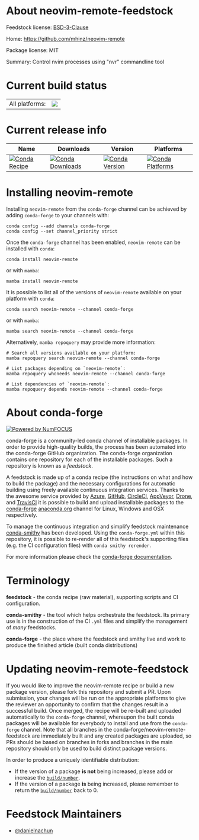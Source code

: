 About neovim-remote-feedstock
=============================

Feedstock license: [BSD-3-Clause](https://github.com/conda-forge/neovim-remote-feedstock/blob/main/LICENSE.txt)

Home: https://github.com/mhinz/neovim-remote

Package license: MIT

Summary: Control nvim processes using "nvr" commandline tool

Current build status
====================


<table><tr><td>All platforms:</td>
    <td>
      <a href="https://dev.azure.com/conda-forge/feedstock-builds/_build/latest?definitionId=25128&branchName=main">
        <img src="https://dev.azure.com/conda-forge/feedstock-builds/_apis/build/status/neovim-remote-feedstock?branchName=main">
      </a>
    </td>
  </tr>
</table>

Current release info
====================

| Name | Downloads | Version | Platforms |
| --- | --- | --- | --- |
| [![Conda Recipe](https://img.shields.io/badge/recipe-neovim--remote-green.svg)](https://anaconda.org/conda-forge/neovim-remote) | [![Conda Downloads](https://img.shields.io/conda/dn/conda-forge/neovim-remote.svg)](https://anaconda.org/conda-forge/neovim-remote) | [![Conda Version](https://img.shields.io/conda/vn/conda-forge/neovim-remote.svg)](https://anaconda.org/conda-forge/neovim-remote) | [![Conda Platforms](https://img.shields.io/conda/pn/conda-forge/neovim-remote.svg)](https://anaconda.org/conda-forge/neovim-remote) |

Installing neovim-remote
========================

Installing `neovim-remote` from the `conda-forge` channel can be achieved by adding `conda-forge` to your channels with:

```
conda config --add channels conda-forge
conda config --set channel_priority strict
```

Once the `conda-forge` channel has been enabled, `neovim-remote` can be installed with `conda`:

```
conda install neovim-remote
```

or with `mamba`:

```
mamba install neovim-remote
```

It is possible to list all of the versions of `neovim-remote` available on your platform with `conda`:

```
conda search neovim-remote --channel conda-forge
```

or with `mamba`:

```
mamba search neovim-remote --channel conda-forge
```

Alternatively, `mamba repoquery` may provide more information:

```
# Search all versions available on your platform:
mamba repoquery search neovim-remote --channel conda-forge

# List packages depending on `neovim-remote`:
mamba repoquery whoneeds neovim-remote --channel conda-forge

# List dependencies of `neovim-remote`:
mamba repoquery depends neovim-remote --channel conda-forge
```


About conda-forge
=================

[![Powered by
NumFOCUS](https://img.shields.io/badge/powered%20by-NumFOCUS-orange.svg?style=flat&colorA=E1523D&colorB=007D8A)](https://numfocus.org)

conda-forge is a community-led conda channel of installable packages.
In order to provide high-quality builds, the process has been automated into the
conda-forge GitHub organization. The conda-forge organization contains one repository
for each of the installable packages. Such a repository is known as a *feedstock*.

A feedstock is made up of a conda recipe (the instructions on what and how to build
the package) and the necessary configurations for automatic building using freely
available continuous integration services. Thanks to the awesome service provided by
[Azure](https://azure.microsoft.com/en-us/services/devops/), [GitHub](https://github.com/),
[CircleCI](https://circleci.com/), [AppVeyor](https://www.appveyor.com/),
[Drone](https://cloud.drone.io/welcome), and [TravisCI](https://travis-ci.com/)
it is possible to build and upload installable packages to the
[conda-forge](https://anaconda.org/conda-forge) [anaconda.org](https://anaconda.org/)
channel for Linux, Windows and OSX respectively.

To manage the continuous integration and simplify feedstock maintenance
[conda-smithy](https://github.com/conda-forge/conda-smithy) has been developed.
Using the ``conda-forge.yml`` within this repository, it is possible to re-render all of
this feedstock's supporting files (e.g. the CI configuration files) with ``conda smithy rerender``.

For more information please check the [conda-forge documentation](https://conda-forge.org/docs/).

Terminology
===========

**feedstock** - the conda recipe (raw material), supporting scripts and CI configuration.

**conda-smithy** - the tool which helps orchestrate the feedstock.
                   Its primary use is in the construction of the CI ``.yml`` files
                   and simplify the management of *many* feedstocks.

**conda-forge** - the place where the feedstock and smithy live and work to
                  produce the finished article (built conda distributions)


Updating neovim-remote-feedstock
================================

If you would like to improve the neovim-remote recipe or build a new
package version, please fork this repository and submit a PR. Upon submission,
your changes will be run on the appropriate platforms to give the reviewer an
opportunity to confirm that the changes result in a successful build. Once
merged, the recipe will be re-built and uploaded automatically to the
`conda-forge` channel, whereupon the built conda packages will be available for
everybody to install and use from the `conda-forge` channel.
Note that all branches in the conda-forge/neovim-remote-feedstock are
immediately built and any created packages are uploaded, so PRs should be based
on branches in forks and branches in the main repository should only be used to
build distinct package versions.

In order to produce a uniquely identifiable distribution:
 * If the version of a package **is not** being increased, please add or increase
   the [``build/number``](https://docs.conda.io/projects/conda-build/en/latest/resources/define-metadata.html#build-number-and-string).
 * If the version of a package **is** being increased, please remember to return
   the [``build/number``](https://docs.conda.io/projects/conda-build/en/latest/resources/define-metadata.html#build-number-and-string)
   back to 0.

Feedstock Maintainers
=====================

* [@danielnachun](https://github.com/danielnachun/)

